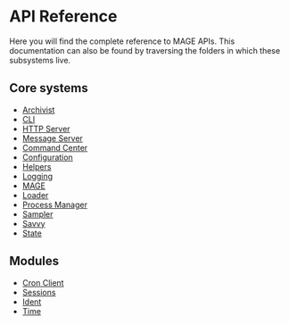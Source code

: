 # API Reference

Here you will find the complete reference to MAGE APIs. This documentation can also be found by
traversing the folders in which these subsystems live.

## Core systems

* [Archivist](../lib/archivist)
* [CLI](../lib/cli)
* [HTTP Server](../lib/httpServer)
* [Message Server](../lib/msgServer)
* [Command Center](../lib/commandCenter)
* [Configuration](../lib/config)
* [Helpers](../lib/helpers)
* [Logging](../lib/loggingService)
* [MAGE](../lib/mage)
* [Loader](https://github.com/mage/loader.js)
* [Process Manager](../lib/processManager)
* [Sampler](../lib/sampler)
* [Savvy](../lib/savvy)
* [State](../lib/state)

## Modules

* [Cron Client](../lib/modules/cronClient)
* [Sessions](../lib/modules/session)
* [Ident](../lib/modules/ident)
* [Time](../lib/modules/time)
